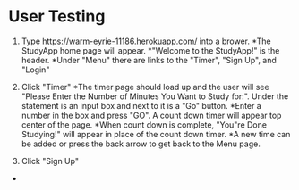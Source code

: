# User Testing #

1. Type  https://warm-eyrie-11186.herokuapp.com/ into a brower.
 *The StudyApp home page will appear.
 *"Welcome to the StudyApp!" is the header.
 *Under "Menu" there are links to the "Timer", "Sign Up", and "Login"
  
2. Click "Timer"
 *The timer page should load up and the user will see "Please Enter the Number of Minutes You Want to Study for:". 
  Under the statement is an input box and next to it is a "Go" button. 
  *Enter a number in the box and press "GO". A count down timer will appear top center of the page.
  *When count down is complete, "You"re Done Studying!" will appear in place of the count down timer.
  *A new time can be added or press the back arrow to get back to the Menu page.
   
 3. Click "Sign Up"
  *
  
